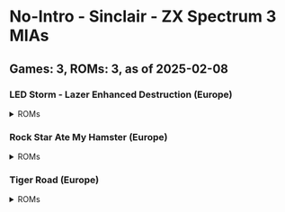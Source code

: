 # No-Intro - Sinclair - ZX Spectrum 3 MIAs
## Games: 3, ROMs: 3, as of 2025-02-08
### LED Storm - Lazer Enhanced Destruction (Europe)
<details>
<summary>ROMs</summary>

- LED Storm - Lazer Enhanced Destruction (Europe).ipf, CRC: a861168e
</details>

### Rock Star Ate My Hamster (Europe)
<details>
<summary>ROMs</summary>

- Rock Star Ate My Hamster (Europe).ipf, CRC: 7cbd3549
</details>

### Tiger Road (Europe)
<details>
<summary>ROMs</summary>

- Tiger Road (Europe).ipf, CRC: f47981e2
</details>

